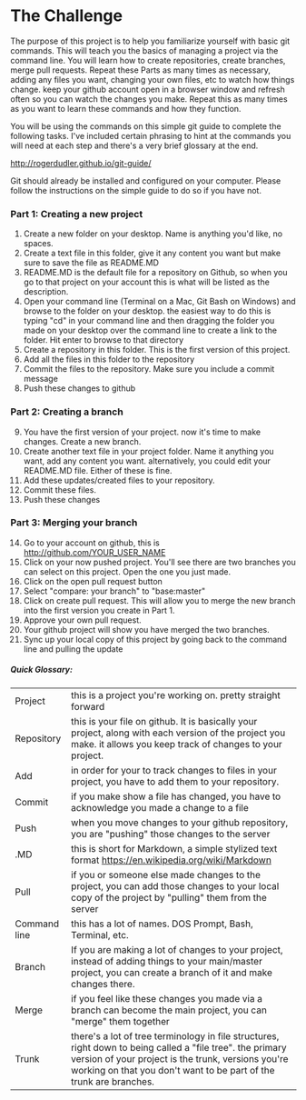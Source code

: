 # The Challenge

The purpose of this project is to help you familiarize yourself with basic git commands. This will teach you the basics of managing a project via the command line. You will learn how to create repositories, create branches, merge pull requests. Repeat these Parts as many times as necessary, adding any files you want, changing your own files, etc to watch how things change. keep your github account open in a browser window and refresh often so you can watch the changes you make. Repeat this as many times as you want to learn these commands and how they function. 

You will be using the commands on this simple git guide to complete the following tasks. I've included certain phrasing to hint at the commands you will need at each step and there's a very brief glossary at the end. 

http://rogerdudler.github.io/git-guide/



Git should already be installed and configured on your computer. Please follow the instructions on the simple guide to do so if you have not.




### Part 1: Creating a new project
1. Create a new folder on your desktop. Name is anything you'd like, no spaces.
2. Create a text file in this folder, give it any content you want but make sure to save the file as README.MD
3. README.MD is the default file for a repository on Github, so when you go to that project on your account this is what will be listed as the description.
4. Open your command line (Terminal on a Mac, Git Bash on Windows) and browse to the folder on your desktop. the easiest way to do this is typing "cd" in your command line and then dragging the folder you made on your desktop over the command line to create a link to the folder. Hit enter to browse to that directory
5. Create a repository in this folder. This is the first version of this project. 
6. Add all the files in this folder to the repository
7. Commit the files to the repository. Make sure you include a commit message
8. Push these changes to github

### Part 2: Creating a branch
9. You have the first version of your project. now it's time to make changes. Create a new branch.
10. Create another text file in your project folder. Name it anything you want, add any content you want. alternatively, you could edit your README.MD file. Either of these is fine. 
11. Add these updates/created files to your repository.
12. Commit these files.
13. Push these changes

### Part 3: Merging your branch
14. Go to your account on github, this is http://github.com/YOUR_USER_NAME
15. Click on your now pushed project. You'll see there are two branches you can select on this project. Open the one you just made.
16. Click on the open pull request button
17. Select "compare: your branch" to "base:master"
18. Click on create pull request. This will allow you to merge the new branch into the first version you create in Part 1. 
19. Approve your own pull request. 
20. Your github project will show you have merged the two branches. 
21. Sync up your local copy of this project by going back to the command line and pulling the update









##### Quick Glossary:


|  |  |
| ------ | ------ |
| Project | this is a project you're working on. pretty straight forward |
| Repository | this is your file on github. It is basically your project, along with each version of the project you make. it allows you keep track of changes to your project. |
| Add | in order for your to track changes to files in your project, you have to add them to your repository.  |
| Commit | if you make show a file has changed, you have to acknowledge you made a change to a file |
| Push | when you move changes to your github repository, you are "pushing" those changes to the server |
| .MD | this is short for Markdown, a simple stylized text format https://en.wikipedia.org/wiki/Markdown |
| Pull | if you or someone else made changes to the project, you can add those changes to your local copy of the project by "pulling" them from the server |
| Command line | this has a lot of names. DOS Prompt, Bash, Terminal, etc.  |
| Branch | If you are making a lot of changes to your project, instead of adding things to your main/master project, you can create a branch of it and make changes there.  |
| Merge | if you feel like these changes you made via a branch can become the main project, you can "merge" them together |
| Trunk | there's a lot of tree terminology in file structures, right down to being called a "file tree". the primary version of your project is the trunk, versions you're working on that you don't want to be part of the trunk are branches. |
